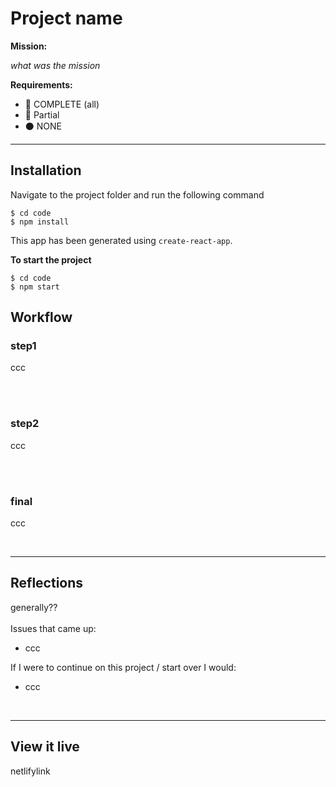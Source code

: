# Project name

**Mission:** 

*what was the mission*

**Requirements:**
- 🔵 COMPLETE (all)
- 🔴 Partial
- ⚫ NONE


***

## Installation

Navigate to the project folder and run the following command

```
$ cd code 
$ npm install
```

This app has been generated using `create-react-app`.

**To start the project**

```
$ cd code 
$ npm start
```


## Workflow

### step1
ccc

<br><br>

### step2
ccc

<br><br>

### final
ccc

<br>

***

## Reflections
generally??
<br><br>
Issues that came up:
- ccc 


If I were to continue on this project / start over I would:
- ccc

<br>

***

## View it live

netlifylink